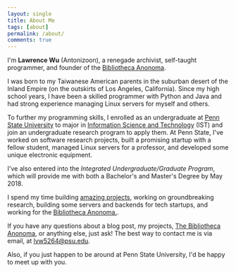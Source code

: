```yaml
---
layout: single
title: About Me
tags: [about]
permalink: /about/
comments: true
---
```


I'm **Lawrence Wu** (Antonizoon), a renegade archivist, self-taught programmer, and founder of the [Bibliotheca Anonoma](https://github.com/bibanon/bibanon/wiki).

I was born to my Taiwanese American parents in the suburban desert of the Inland Empire (on the outskirts of Los Angeles, California). Since my high school years, I have been a skilled programmer with Python and Java and had strong experience managing Linux servers for myself and others. 

To further my programming skills, I enrolled as an undergraduate at [Penn State University](http://psu.edu) to major in [Information Science and Technology](http://ist.psu.edu) (IST) and join an undergraduate research program to apply them. At Penn State, I've worked on software research projects, built a promising startup with a fellow student, managed Linux servers for a professor, and developed some unique electronic equipment. 

I've also entered into the *Integrated Undergraduate/Graduate Program*, which will provide me with both a Bachelor's and Master's Degree by May 2018.

I spend my time building [amazing projects](../projects/), working on groundbreaking research, building some servers and backends for tech startups, and working for the [Bibliotheca Anonoma.](https://github.com/bibanon/bibanon/wiki).

If you have any questions about a blog post, my projects, [The Bibliotheca Anonoma](http://github.com/bibanon/bibanon/wiki), or anything else, just ask! The best way to contact me is via email, at <lvw5264@psu.edu>. 

Also, if you just happen to be around at Penn State University, I'd be happy to meet up with you.
